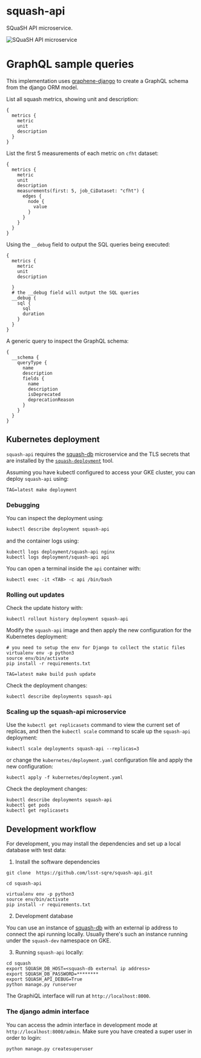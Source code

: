 # squash-api

SQuaSH API microservice.

![SQuaSH API microservice](squash-api.png)

# GraphQL sample queries

This implementation uses [graphene-django](http://docs.graphene-python.org/projects/django/en/latest/) to create a GraphQL schema from the django ORM model.
 
List all squash metrics, showing unit and description:

```
{
  metrics {
    metric
    unit
    description
  }
}
```


List the first 5 measurements of each metric on `cfht` dataset:

```
{
  metrics {
    metric
    unit
    description
    measurements(first: 5, job_CiDataset: "cfht") {
      edges {
        node {
          value
        }
      }
    }
  }
}
```


Using the `__debug` field to output the SQL queries being executed: 

```
{
  metrics {
    metric
    unit
    description
   
  }
  # the __debug field will output the SQL queries
  __debug {
    sql {
      sql
      duration
    }
  }
}
```

A generic query to inspect the GraphQL schema:

```
{
  __schema {
    queryType {
      name
      description
      fields {
        name
        description
        isDeprecated
        deprecationReason
      }
    }
  }
}
```

## Kubernetes deployment

`squash-api` requires the [squash-db](https://github.com/lsst-sqre/squash-db) microservice and the TLS secrets that are installed by the
[`squash-deployment`](https://github.com/lsst-sqre/squash-deployment) tool.

Assuming you have kubectl configured to access your GKE cluster, you can deploy `squash-api` using:

```
TAG=latest make deployment
```

### Debugging

You can inspect the deployment using:

```bash
kubectl describe deployment squash-api
```

and the container logs using:
 
``` 
kubectl logs deployment/squash-api nginx
kubectl logs deployment/squash-api api
```

You can open a terminal inside the `api` container with:

``` 
kubectl exec -it <TAB> -c api /bin/bash
```

### Rolling out updates 

Check the update history with:

```
kubectl rollout history deployment squash-api
```

Modify the `squash-api` image and then apply the new configuration for the Kubernetes deployment:

```
# you need to setup the env for Django to collect the static files
virtualenv env -p python3
source env/bin/activate
pip install -r requirements.txt
 
TAG=latest make build push update
```

Check the deployment changes:
```
kubectl describe deployments squash-api
```

### Scaling up the squash-api microservice

Use the `kubectl get replicasets` command to view the current set of replicas, and then the `kubectl scale` command 
to scale up the `squash-api` deployment:

``` 
kubectl scale deployments squash-api --replicas=3
```

or change the `kubernetes/deployment.yaml` configuration file and apply the new configuration:

```
kubectl apply -f kubernetes/deployment.yaml
```

Check the deployment changes:

``` 
kubectl describe deployments squash-api
kubectl get pods
kubectl get replicasets
```

## Development workflow 

For development, you may install the dependencies and set up a local database with test data:

1. Install the software dependencies
```
git clone  https://github.com/lsst-sqre/squash-api.git

cd squash-api

virtualenv env -p python3
source env/bin/activate
pip install -r requirements.txt
```

2. Development database
 
You can use an instance of [squash-db](https://github.com/lsst-sqre/squash-db) with an external ip address to connect the api running locally.
Usually there's such an instance running under the `squash-dev` namespace on GKE.

3. Running `squash-api` locally:

```
cd squash
export SQUASH_DB_HOST=<squash-db external ip address> 
export SQUASH_DB_PASSWORD=********
export SQUASH_API_DEBUG=True
python manage.py runserver
```

The GraphiQL interface will run at `http://localhost:8000`. 



### The django admin interface

You can access the admin interface in development mode at `http://localhost:8000/admin`. Make
sure you have created a super user in order to login:
 
```
python manage.py createsuperuser 
```
 

